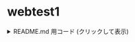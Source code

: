 # webtest1
<details> <summary>README.md 用コード (クリックして表示)</summary>

Markdown

# ITTO用 愛知県公立高校入試対策アプリ
framefile.html ・・・トップページ保管用ファイル（バックアップ用）  
katex ・・・ KaTeXを組み込むための設定ファイルフォルダ  
┣ hannya.png ・・・ 無双モードの背景画像  
┗ index.html ・・・トップページ  
　　┣ test1.html ・・・ 正負の数の計算（初級）3整数  
　　┣ test2.html ・・・ 正負の数の計算（上級）4整数  
　　┣ test3.html ・・・ 1次式の整理（初級）1変数  
　　┣ test4.html ・・・ 1次式の整理（中級）2変数  
　　┣ test5.html ・・・ 1次式の整理（上級）1変数, 分数係数  
　　┣ test6.html ・・・ 平方根の計算（初級）和と差のみ  
　　┣ test7.html ・・・ 平方根の計算（中級）四則演算  
　　┣ test8.html ・・・ 平方根の計算（上級）展開公式を含む

</details>
